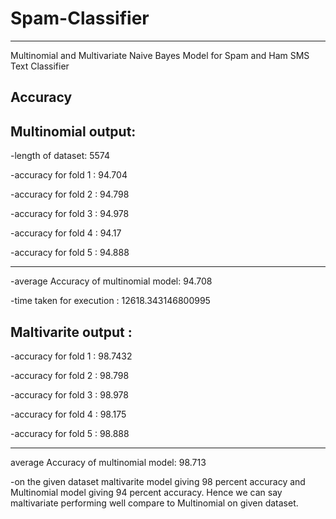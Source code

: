 # Spam-Classifier
----------------------------------------------------------
Multinomial and Multivariate Naive Bayes Model for Spam and Ham SMS Text Classifier

Accuracy
---------
Multinomial output:
--------------------
-length of dataset:  5574

-accuracy for fold  1 :  94.704

-accuracy for fold  2 :  94.798

-accuracy for fold  3 :  94.978

-accuracy for fold  4 :  94.17

-accuracy for fold  5 :  94.888

-----------------------------------------------------

-average Accuracy of multinomial model: 94.708 


-time taken for execution : 12618.343146800995

Maltivarite output :
--------------------------

-accuracy for fold  1 :  98.7432

-accuracy for fold  2 :  98.798

-accuracy for fold  3 :  98.978

-accuracy for fold  4 :  98.175

-accuracy for fold  5 :  98.888

------------------------------------------------------


average Accuracy of multinomial model: 98.713


-on the given dataset maltivarite model giving 98 percent accuracy and Multinomial model giving 94 percent accuracy.
Hence we can say maltivariate performing well compare to Multinomial on given dataset.


